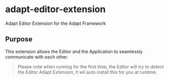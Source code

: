 # adapt-editor-extension
Adapt Editor Extension for the Adapt Framework 

## Purpose
This extension allows the Editor and the Application to seamlessly communicate with each other.

> Please note when running for the first time, the Editor will try to detect the Editor Adapt Extension, it wil auto install this for you at runtime.


